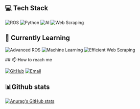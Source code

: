 ## 💻 Tech Stack

<p align="left">
  <img src="https://img.shields.io/badge/-ROS-22314E?style=for-the-badge&logo=ros&logoColor=white" alt="ROS">
  <img src="https://img.shields.io/badge/-Python-3776AB?style=for-the-badge&logo=python&logoColor=white" alt="Python">
  <img src="https://img.shields.io/badge/-Artificial%20Intelligence-FF6F61?style=for-the-badge&logo=ai&logoColor=white" alt="AI">
  <img src="https://img.shields.io/badge/-Web%20Scraping-4DB33D?style=for-the-badge&logo=scrapy&logoColor=white" alt="Web Scraping">
</p>


## 🌱 Currently Learning

<p align="left">
  <img src="https://img.shields.io/badge/-Advanced%20ROS-22314E?style=flat-square&logo=ros&logoColor=white" alt="Advanced ROS">
  <img src="https://img.shields.io/badge/-Machine%20Learning-FF6F61?style=flat-square&logo=tensorflow&logoColor=white" alt="Machine Learning">
  <img src="https://img.shields.io/badge/-Efficient%20Web%20Scraping-4DB33D?style=flat-square&logo=scrapy&logoColor=white" alt="Efficient Web Scraping">
</p>
## 📫 How to reach me

<p align="left">
  <a href="https://github.com/Crosery"><img src="https://img.shields.io/badge/-GitHub-181717?style=for-the-badge&logo=github&logoColor=white" alt="GitHub"></a>
  <a href="mailto:luoxi2024@foxmail.com"><img src="https://img.shields.io/badge/-Email-D14836?style=for-the-badge&logo=gmail&logoColor=white" alt="Email"></a>
</p>

## 📊Github stats

[![Anurag's GitHub stats](https://github-readme-stats.vercel.app/api?username=Crosery&theme=onedark)](https://github.com/anuraghazra/github-readme-stats)





